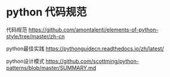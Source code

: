 # python 代码规范

代码规范
https://github.com/amontalenti/elements-of-python-style/tree/master/zh-cn

python最佳实践
https://pythonguidecn.readthedocs.io/zh/latest/

python设计模式
https://github.com/scottming/python-patterns/blob/master/SUMMARY.md
